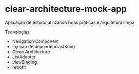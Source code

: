 # clear-architecture-mock-app
Aplicação de estudo utilizando boas práticas e arquitetura limpa


Tecnologias

- Navigation Component
- Injeção de dependencias(Koin)
- Clean Architecture
- ListAdapter
- viewBinding
- retrofit
